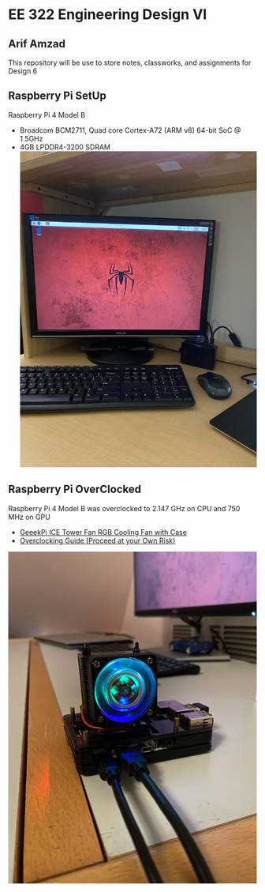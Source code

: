 # EE 322 Engineering Design VI 
## Arif Amzad
This repository will be use to store notes, classworks, and assignments for Design 6
## Raspberry Pi SetUp
Raspberry Pi 4 Model B
* Broadcom BCM2711, Quad core Cortex-A72 (ARM v8) 64-bit SoC @ 1.5GHz
* 4GB LPDDR4-3200 SDRAM 
![This is an image](https://github.com/Arif12467/Design-6-AIA/blob/8aa5a6083e1e36b28fdf838363fc5335308f5cd5/Photos/Setup.jpg)

## Raspberry Pi OverClocked
Raspberry Pi 4 Model B was overclocked to 2.147 GHz on CPU and 750 MHz on GPU
* [GeeekPi ICE Tower Fan RGB Cooling Fan with Case](https://www.amazon.com/GeeekPi-Raspberry-Tower-Cooling-Heatsink/dp/B081HBS1SH/ref=sr_1_8?keywords=raspberry+pi+cooler&qid=1649043320&sr=8-8)
* [Overclocking Guide (Proceed at your Own Risk)](https://www.seeedstudio.com/blog/2020/02/12/how-to-safely-overclock-your-raspberry-pi-4-to-2-147ghz/)

![This is an image](https://github.com/Arif12467/Design-6-AIA/blob/7bbfb1856a393251f89d37b4cd4c12f487bf5c61/Photos/Overclocked.JPG)
